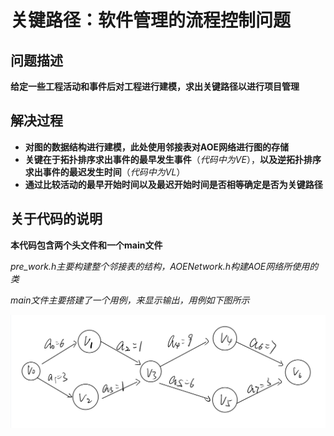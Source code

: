 # 关键路径：软件管理的流程控制问题  
  
## 问题描述  
**给定一些工程活动和事件后对工程进行建模，求出关键路径以进行项目管理**  

## 解决过程  
- **对图的数据结构进行建模，此处使用邻接表对AOE网络进行图的存储**
- **关键在于拓扑排序求出事件的最早发生事件**（*代码中为VE*），**以及逆拓扑排序求出事件的最迟发生时间**（*代码中为VL*）  
- **通过比较活动的最早开始时间以及最迟开始时间是否相等确定是否为关键路径**  

## 关于代码的说明  
**本代码包含两个头文件和一个main文件**

*pre_work.h主要构建整个邻接表的结构，AOENetwork.h构建AOE网络所使用的类*

*main文件主要搭建了一个用例，来显示输出，用例如下图所示*

![image](https://github.com/Koubunnkei/Data-Structures-HW/blob/main/Critical%20Path/IMG_usecase.PNG)

